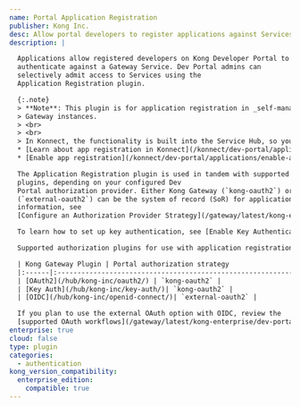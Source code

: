 ```yaml
---
name: Portal Application Registration
publisher: Kong Inc.
desc: Allow portal developers to register applications against Services
description: |

  Applications allow registered developers on Kong Developer Portal to
  authenticate against a Gateway Service. Dev Portal admins can
  selectively admit access to Services using the
  Application Registration plugin.

  {:.note}
  > **Note**: This plugin is for application registration in _self-managed_ Kong
  > Gateway instances.
  > <br>
  > <br>
  > In Konnect, the functionality is built into the Service Hub, so you don't need this plugin. See the following documentation:
  * [Learn about app registration in Konnect](/konnect/dev-portal/applications/application-overview/)
  * [Enable app registration](/konnect/dev-portal/applications/enable-app-reg/)

  The Application Registration plugin is used in tandem with supported Kong Gateway authorization
  plugins, depending on your configured Dev
  Portal authorization provider. Either Kong Gateway (`kong-oauth2`) or a third-party OAuth provider
  (`external-oauth2`) can be the system of record (SoR) for application credentials. For more
  information, see
  [Configure an Authorization Provider Strategy](/gateway/latest/kong-enterprise/dev-portal/applications/auth-provider-strategy/).

  To learn how to set up key authentication, see [Enable Key Authentication for Application Registration](/gateway/latest/kong-enterprise/dev-portal/applications/enable-key-auth-plugin/).

  Supported authorization plugins for use with application registration:

  | Kong Gateway Plugin | Portal authorization strategy                                 |
  |:------|:--------------------------------------------------------------------|
  | [OAuth2](/hub/kong-inc/oauth2/) | `kong-oauth2` |
  | [Key Auth](/hub/kong-inc/key-auth/)| `kong-oauth2` |
  | [OIDC](/hub/kong-inc/openid-connect/)| `external-oauth2` |

  If you plan to use the external OAuth option with OIDC, review the
  [supported OAuth workflows](/gateway/latest/kong-enterprise/dev-portal/authentication/3rd-party-oauth/).
enterprise: true
cloud: false
type: plugin
categories:
  - authentication
kong_version_compatibility:
  enterprise_edition:
    compatible: true
---
```

